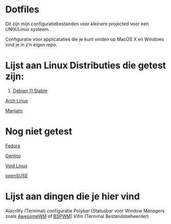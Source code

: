 # Dotfiles

Dit zijn mijn configuratiebestanden voor kleinere projected voor een UNIX/Linux systeem.

Configuratie voor applicataties die je kunt vinden op MacOS X en Windows vind je in z'n eigen repo.

# Lijst aan Linux Distributies die getest zijn:
1.  [Debian 11 Stable](https://debian.org)
 
 [Arch Linux](https://archlinux.org) 
 
 [Manjaro](https://manjaro.org)

# Nog niet getest
 [Fedora](https://getfedora.org)
 
 [Gentoo](https://gentoo.org)
 
 [Void Linux](https://voidlinux.org)
 
 [openSUSE](https://nl.opensuse.org)

# Lijst aan dingen die je hier vind
 Alacritty (Terminal) configuratie
 Polybar (Statusbar voor Window Managers zoals [AwesomeWM](https://awesomewm.org) of [BSPWM](https://github.com/baskerville/bspwm))
 Vifm (Terminal Bestandsbeheerder)
